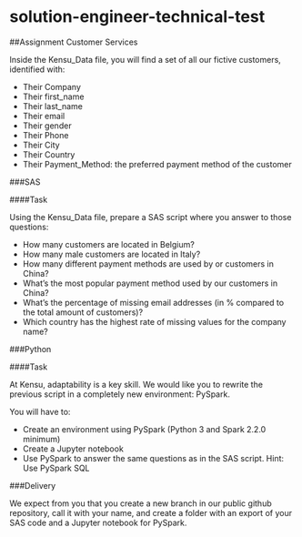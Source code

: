 # solution-engineer-technical-test

##Assignment Customer Services

Inside the Kensu_Data file, you will find a set of all our fictive customers, identified with:

-	Their Company
-	Their first_name
-	Their last_name
-	Their email
-	Their gender
-	Their Phone
-	Their City
-	Their Country
-	Their Payment_Method: the preferred payment method of the customer


###SAS 

####Task

Using the Kensu_Data file, prepare a SAS script where you answer to those questions:

-	How many customers are located in Belgium?
-	How many male customers are located in Italy?
-	How many different payment methods are used by or customers in China?
-	What’s the most popular payment method used by our customers in China?
-	What’s the percentage of missing email addresses (in % compared to the total amount of customers)?
- 	Which country has the highest rate of missing values for the company name?

###Python

####Task

At Kensu, adaptability is a key skill. We would like you to rewrite the previous script in a completely new environment: PySpark.

You will have to:
-	Create an environment using PySpark (Python 3 and Spark 2.2.0 minimum)
-	Create a Jupyter notebook
-	Use PySpark to answer the same questions as in the SAS script. 
	Hint: Use PySpark SQL 

###Delivery

We expect from you that you create a new branch in our public github repository, call it with your name, and create a folder with an export of your SAS code and a Jupyter notebook for PySpark.
